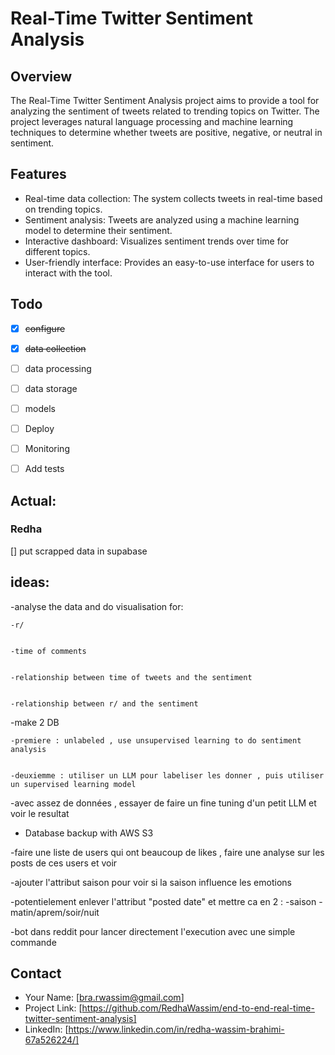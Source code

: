 # Real-Time Twitter Sentiment Analysis
## Overview

The Real-Time Twitter Sentiment Analysis project aims to provide a tool for analyzing the sentiment of tweets related to trending topics on Twitter. The project leverages natural language processing and machine learning techniques to determine whether tweets are positive, negative, or neutral in sentiment.

## Features

- Real-time data collection: The system collects tweets in real-time based on trending topics.
- Sentiment analysis: Tweets are analyzed using a machine learning model to determine their sentiment.
- Interactive dashboard: Visualizes sentiment trends over time for different topics.
- User-friendly interface: Provides an easy-to-use interface for users to interact with the tool.

## Todo

- [x] ~~configure~~
- [x] ~~data collection~~
- [ ] data processing
- [ ] data storage
- [ ] models
- [ ] Deploy
- [ ] Monitoring
- [ ] Add tests


## Actual:

### Redha

[] put scrapped data in supabase


## ideas:
-analyse the data and do visualisation for:  

    -r/


    -time of comments 


    -relationship between time of tweets and the sentiment 


    -relationship between r/ and the sentiment 

-make 2 DB 


    -premiere : unlabeled , use unsupervised learning to do sentiment analysis


    -deuxiemme : utiliser un LLM pour labeliser les donner , puis utiliser un supervised learning model 


-avec assez de données , essayer de faire un fine tuning d'un petit LLM et voir le resultat 

- Database backup with AWS S3

-faire une liste de users qui ont beaucoup de likes , faire une analyse sur les posts de ces users et voir  

-ajouter l'attribut saison pour voir si la saison influence les emotions

-potentielement enlever l'attribut "posted date" et mettre ca en 2 : 
    -saison
    -matin/aprem/soir/nuit 

-bot dans reddit pour lancer directement l'execution avec une simple commande 

## Contact

- Your Name: [bra.rwassim@gmail.com]
- Project Link: [https://github.com/RedhaWassim/end-to-end-real-time-twitter-sentiment-analysis]
- LinkedIn: [https://www.linkedin.com/in/redha-wassim-brahimi-67a526224/]